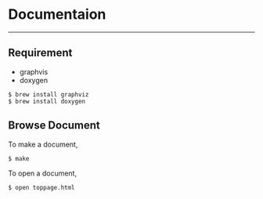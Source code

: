 # Documentaion
--------------------

## Requirement

- graphvis
- doxygen

```
$ brew install graphviz
$ brew install doxygen
```
 
## Browse Document

To make a document,
 
```
$ make
```
 
To open a document, 
 
```
$ open toppage.html
```
 